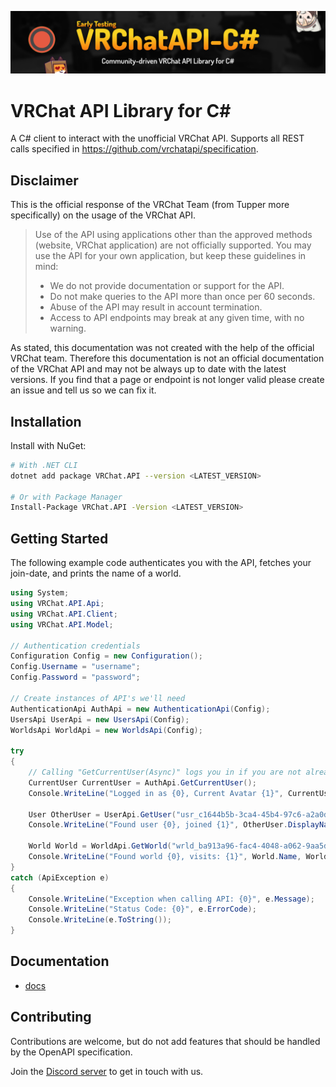 ![](https://raw.githubusercontent.com/vrchatapi/vrchatapi.github.io/main/static/assets/img/lang/lang_csharp_banner_1500x300.png)

# VRChat API Library for C#

A C# client to interact with the unofficial VRChat API. Supports all REST calls specified in https://github.com/vrchatapi/specification.

## Disclaimer

This is the official response of the VRChat Team (from Tupper more specifically) on the usage of the VRChat API.

> Use of the API using applications other than the approved methods (website, VRChat application) are not officially supported. You may use the API for your own application, but keep these guidelines in mind:
> * We do not provide documentation or support for the API.
> * Do not make queries to the API more than once per 60 seconds.
> * Abuse of the API may result in account termination.
> * Access to API endpoints may break at any given time, with no warning.

As stated, this documentation was not created with the help of the official VRChat team. Therefore this documentation is not an official documentation of the VRChat API and may not be always up to date with the latest versions. If you find that a page or endpoint is not longer valid please create an issue and tell us so we can fix it.

## Installation

Install with NuGet:

```bash
# With .NET CLI
dotnet add package VRChat.API --version <LATEST_VERSION>

# Or with Package Manager
Install-Package VRChat.API -Version <LATEST_VERSION>
```

## Getting Started

The following example code authenticates you with the API, fetches your join-date, and prints the name of a world.

```csharp
using System;
using VRChat.API.Api;
using VRChat.API.Client;
using VRChat.API.Model;

// Authentication credentials
Configuration Config = new Configuration();
Config.Username = "username";
Config.Password = "password";

// Create instances of API's we'll need
AuthenticationApi AuthApi = new AuthenticationApi(Config);
UsersApi UserApi = new UsersApi(Config);
WorldsApi WorldApi = new WorldsApi(Config);

try
{
    // Calling "GetCurrentUser(Async)" logs you in if you are not already logged in.
    CurrentUser CurrentUser = AuthApi.GetCurrentUser();
    Console.WriteLine("Logged in as {0}, Current Avatar {1}", CurrentUser.DisplayName, CurrentUser.CurrentAvatar);

    User OtherUser = UserApi.GetUser("usr_c1644b5b-3ca4-45b4-97c6-a2a0de70d469");
    Console.WriteLine("Found user {0}, joined {1}", OtherUser.DisplayName, OtherUser.DateJoined);

    World World = WorldApi.GetWorld("wrld_ba913a96-fac4-4048-a062-9aa5db092812");
    Console.WriteLine("Found world {0}, visits: {1}", World.Name, World.Visits);
}
catch (ApiException e)
{
    Console.WriteLine("Exception when calling API: {0}", e.Message);
    Console.WriteLine("Status Code: {0}", e.ErrorCode);
    Console.WriteLine(e.ToString());
}
```

## Documentation

 - [docs](docs/)

## Contributing

Contributions are welcome, but do not add features that should be handled by the OpenAPI specification.

Join the [Discord server](https://discord.gg/Ge2APMhPfD) to get in touch with us.
